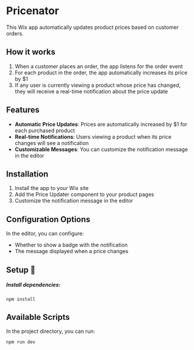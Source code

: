 # Pricenator

This Wix app automatically updates product prices based on customer orders.

## How it works

1. When a customer places an order, the app listens for the order event
2. For each product in the order, the app automatically increases its price by $1
3. If any user is currently viewing a product whose price has changed, they will receive a real-time notification about the price update

## Features

- **Automatic Price Updates**: Prices are automatically increased by $1 for each purchased product
- **Real-time Notifications**: Users viewing a product when its price changes will see a notification
- **Customizable Messages**: You can customize the notification message in the editor

## Installation

1. Install the app to your Wix site
2. Add the Price Updater component to your product pages
3. Customize the notification message in the editor

## Configuration Options

In the editor, you can configure:
- Whether to show a badge with the notification
- The message displayed when a price changes

## Setup 🔧

##### Install dependencies:

```console
npm install
```

## Available Scripts

In the project directory, you can run:

```console
npm run dev
```